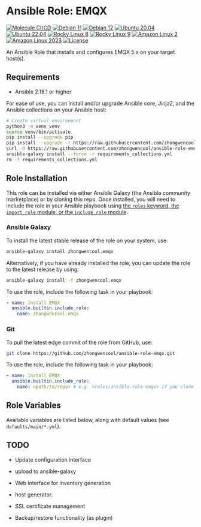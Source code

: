 # Ansible Role: EMQX

[![Molecule CI/CD](https://github.com/zhongwencool/ansible-role-emqx/actions/workflows/molecule.yml/badge.svg)](https://github.com/zhongwencool/ansible-role-emqx/actions/workflows/molecule.yml) [![Debian 11](https://img.shields.io/badge/Debian-11-blue?logo=debian)](https://www.debian.org/) [![Debian 12](https://img.shields.io/badge/Debian-12-blue?logo=debian)](https://www.debian.org/) [![Ubuntu 20.04](https://img.shields.io/badge/Ubuntu-20.04-orange?logo=ubuntu)](https://ubuntu.com/) [![Ubuntu 22.04](https://img.shields.io/badge/Ubuntu-22.04-orange?logo=ubuntu)](https://ubuntu.com/) [![Rocky Linux 8](https://img.shields.io/badge/Rocky%20Linux-8-green?logo=rocky-linux)](https://rockylinux.org/) [![Rocky Linux 9](https://img.shields.io/badge/Rocky%20Linux-9-green?logo=rocky-linux)](https://rockylinux.org/) [![Amazon Linux 2](https://img.shields.io/badge/Amazon%20Linux-2-232F3E?logo=amazon-aws)](https://aws.amazon.com/amazon-linux-2/) [![Amazon Linux 2023](https://img.shields.io/badge/Amazon%20Linux-2023-232F3E?logo=amazon-aws)](https://aws.amazon.com/linux/) [![License](https://img.shields.io/badge/License-Apache--2.0-blue.svg)](https://opensource.org/licenses/Apache-2.0)


An Ansible Role that installs and configures EMQX 5.x on your target host(s).

## Requirements

- Ansible 2.18.1 or higher

For ease of use, you can install and/or upgrade Ansible core, Jinja2, and the Ansible collections on your Ansible host:

```bash
# Create virtual environment
python3 -m venv venv
source venv/bin/activate
pip install --upgrade pip
pip install --upgrade -r https://raw.githubusercontent.com/zhongwencool/ansible-role-emqx/main/requirements.txt
curl -O https://raw.githubusercontent.com/zhongwencool/ansible-role-emqx/main/meta/requirements_collections.yml
ansible-galaxy install --force -r requirements_collections.yml
rm -f requirements_collections.yml
```

## Role Installation

This role can be installed via either Ansible Galaxy (the Ansible community marketplace) or by cloning this repo. Once installed, you will need to include the role in your Ansible playbook using [the `roles` keyword, the `import_role` module, or the `include_role` module](https://docs.ansible.com/ansible/latest/playbook_guide/playbooks_reuse_roles.html#using-roles).

### Ansible Galaxy

To install the latest stable release of the role on your system, use:

```bash
ansible-galaxy install zhongwencool.emqx
```

Alternatively, if you have already installed the role, you can update the role to the latest release by using:

```bash
ansible-galaxy install -f zhongwencool.emqx
```

To use the role, include the following task in your playbook:

```yaml
- name: Install EMQX
  ansible.builtin.include_role:
    name: zhongwencool.emqx
```

### Git

To pull the latest edge commit of the role from GitHub, use:

```bash
git clone https://github.com/zhongwencool/ansible-role-emqx.git
```

To use the role, include the following task in your playbook:

```yaml
- name: Install EMQX
  ansible.builtin.include_role:
    name: <path/to/repo> # e.g. <roles/ansible-role-emqx> if you clone the repo inside your project's roles directory
```

## Role Variables

Available variables are listed below, along with default values (see `defaults/main/*.yml`).


## TODO
- Update configuration interface
- upload to ansible-galaxy

- Web interface for inventory generation
- host generator.
- SSL certificate management
- Backup/restore functionality (as plugin)